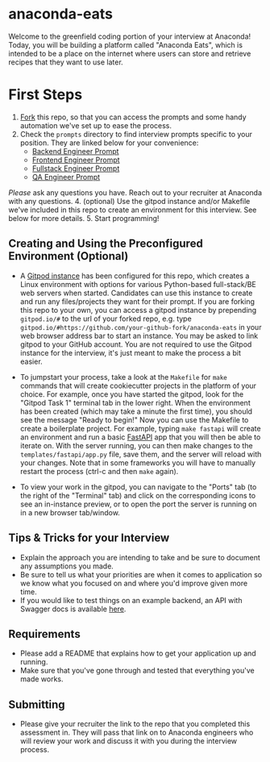 # anaconda-eats
Welcome to the greenfield coding portion of your interview at Anaconda! Today, you will be building a platform called "Anaconda Eats", which is intended to be a place on the internet where users can store and retrieve recipes that they want to use later.

# First Steps
1. [Fork](https://docs.github.com/en/get-started/quickstart/fork-a-repo) this repo, so that you can access the prompts and some handy automation we've set up to ease the process.
2. Check the `prompts` directory to find interview prompts specific to your position. They are linked below for your convenience:
    * [Backend Engineer Prompt](prompts/prompt_backend.md)
    * [Frontend Engineer Prompt](prompts/prompt_frontend.md)
    * [Fullstack Engineer Prompt](prompts/prompt_fullstack.md)
    * [QA Engineer Prompt](prompts/prompt_qa.md)

*Please* ask any questions you have. Reach out to your recruiter at Anaconda with any questions.
4. (optional) Use the gitpod instance and/or Makefile we've included in this repo to create an environment for this interview. See below for more details.
5. Start programming! 

## Creating and Using the Preconfigured Environment (Optional)
* A [Gitpod instance](https://gitpod.io/#https://github.com/anaconda-interviews/anaconda-eats) has been configured for this repo, which creates a Linux environment with options for various Python-based full-stack/BE web servers when started. Candidates can use this instance to create and run any files/projects they want for their prompt. If you are forking this repo to your own, you can access a gitpod instance by prepending `gitpod.io/#` to the url of your forked repo, e.g. type `gitpod.io/#https://github.com/your-github-fork/anaconda-eats` in your web browser address bar to start an instance. You may be asked to link gitpod to your GitHub account. You are not required to use the Gitpod instance for the interview, it's just meant to make the process a bit easier.

* To jumpstart your process, take a look at the `Makefile` for `make` commands that will create cookiecutter projects in the platform of your choice. For example, once you have started the gitpod, look for the "Gitpod Task 1" terminal tab in the lower right. When the environment has been created (which may take a minute the first time), you should see the message "Ready to begin!" Now you can use the Makefile to create a boilerplate project. For example, typing `make fastapi` will create an environment and run a basic [FastAPI](https://fastapi.tiangolo.com/) app that you will then be able to iterate on. With the server running, you can then make changes to the `templates/fastapi/app.py` file, save them, and the server will reload with your changes. Note that in some frameworks you will have to manually restart the process (ctrl-c and then `make` again).

* To view your work in the gitpod, you can navigate to the "Ports" tab (to the right of the "Terminal" tab) and click on the corresponding icons to see an in-instance preview, or to open the port the server is running on in a new browser tab/window. 


## Tips & Tricks for your Interview
- Explain the approach you are intending to take and be sure to document any assumptions you made. 
- Be sure to tell us what your priorities are when it comes to application so we know what you focused on and where you'd improve given more time.
- If you would like to test things on an example backend, an API with Swagger docs is available [here](http://anacondaeats.pythonanywhere.com/).

## Requirements
- Please add a README that explains how to get your application up and running.
- Make sure that you've gone through and tested that everything you've made works.

## Submitting
- Please give your recruiter the link to the repo that you completed this assessment in. They will pass that link on to Anaconda engineers who will review your work and discuss it with you during the interview process.
